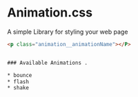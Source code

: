 # Animation.css
A simple Library for styling your web page

```html
<p class="animation__animationName"></P>


### Available Animations .

* bounce
* flash 
* shake
